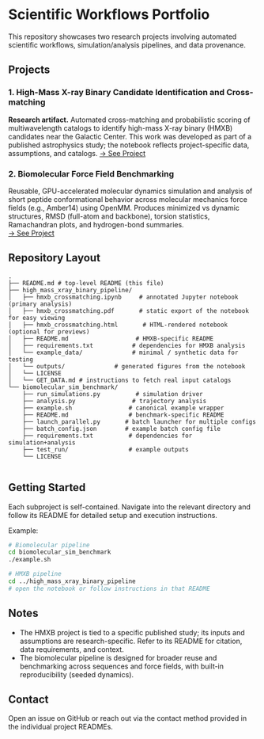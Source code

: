 # Scientific Workflows Portfolio

This repository showcases two research projects involving automated scientific workflows, simulation/analysis pipelines, and data provenance.

## Projects

### 1. High-Mass X-ray Binary Candidate Identification and Cross-matching
**Research artifact.** Automated cross-matching and probabilistic scoring of multiwavelength catalogs to identify high-mass X-ray binary (HMXB) candidates near the Galactic Center. This work was developed as part of a published astrophysics study; the notebook reflects project-specific data, assumptions, and catalogs.
[→ See Project](./high_mass_xray_binary_pipeline/)

### 2. Biomolecular Force Field Benchmarking  
Reusable, GPU-accelerated molecular dynamics simulation and analysis of short peptide conformational behavior across molecular mechanics force fields (e.g., Amber14) using OpenMM. Produces minimized vs dynamic structures, RMSD (full-atom and backbone), torsion statistics, Ramachandran plots, and hydrogen-bond summaries.  
[→ See Project](./biomolecular_sim_benchmark/)

## Repository Layout

```
.
├── README.md # top-level README (this file)
├── high_mass_xray_binary_pipeline/
│   ├── hmxb_crossmatching.ipynb     # annotated Jupyter notebook (primary analysis)
│   ├── hmxb_crossmatching.pdf       # static export of the notebook for easy viewing
│   ├── hmxb_crossmatching.html       # HTML-rendered notebook (optional for previews)
│   ├── README.md                   # HMXB-specific README
│   ├── requirements.txt           # dependencies for HMXB analysis
│   └── example_data/              # minimal / synthetic data for testing
│   └── outputs/              # generated figures from the notebook
│   └── LICENSE
│   └── GET_DATA.md # instructions to fetch real input catalogs
└── biomolecular_sim_benchmark/
    ├── run_simulations.py          # simulation driver
    ├── analysis.py                # trajectory analysis
    ├── example.sh                # canonical example wrapper
    ├── README.md                 # benchmark-specific README
    ├── launch_parallel.py       # batch launcher for multiple configs
    ├── batch_config.json        # example batch config file
    ├── requirements.txt          # dependencies for simulation+analysis
    ├── test_run/                 # example outputs   
    └── LICENSE 
  
```

## Getting Started

Each subproject is self-contained. Navigate into the relevant directory and follow its README for detailed setup and execution instructions.

Example:
```bash
# Biomolecular pipeline
cd biomolecular_sim_benchmark
./example.sh

# HMXB pipeline
cd ../high_mass_xray_binary_pipeline
# open the notebook or follow instructions in that README
```

## Notes

- The HMXB project is tied to a specific published study; its inputs and assumptions are research-specific. Refer to its README for citation, data requirements, and context.  
- The biomolecular pipeline is designed for broader reuse and benchmarking across sequences and force fields, with built-in reproducibility (seeded dynamics).

## Contact

Open an issue on GitHub or reach out via the contact method provided in the individual project READMEs.
